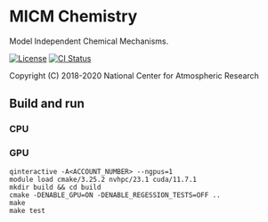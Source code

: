 MICM Chemistry
==============

Model Independent Chemical Mechanisms.

[![License](https://img.shields.io/github/license/NCAR/micm.svg)](https://github.com/NCAR/micm/blob/master/LICENSE)
[![CI Status](https://github.com/NCAR/micm/actions/workflows/test.yml/badge.svg)](https://github.com/NCAR/micm/actions/workflows/test.yml)

Copyright (C) 2018-2020 National Center for Atmospheric Research


## Build and run

### CPU

### GPU

```
qinteractive -A<ACCOUNT_NUMBER> --ngpus=1
module load cmake/3.25.2 nvhpc/23.1 cuda/11.7.1
mkdir build && cd build
cmake -DENABLE_GPU=ON -DENABLE_REGESSION_TESTS=OFF ..
make
make test
```